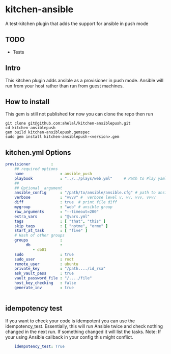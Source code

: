 # kitchen-ansible

A test-kitchen plugin that adds the support for ansible in push mode

## TODO
* Tests

## Intro
This kitchen plugin adds ansible as a provisioner in push mode. Ansible will run from your host rather than run from guest machines.  

## How to install 

This gem is still not published 
for now you can clone the repo then run 

``` 
git clone git@github.com:ahelal/kitchen-ansiblepush.git
cd kitchen-ansiblepush
gem build kitchen-ansiblepush.gemspec
sudo gem install kitchen-ansiblepush-<version>.gem
```

## kitchen.yml Options
```yaml
provisioner         :
    ## required options
    name                : ansible_push
    playbook            : "../../plays/web.yml"     # Path to Play yaml
    ##
    ## Optional  argument
    ansible_config      : "/path/to/ansible/ansible.cfg" # path to ansible config file
    verbose             : "vvvv" #  verbose level v, vv, vvv, vvvv
    diff                : true  # print file diff
    mygroup             : "web" # ansible group 
    raw_arguments       : "--timeout=200"
    extra_vars          : "@vars.yml"
    tags                : [ "that", "this" ]
    skip_tags           : [ "notme", "orme" ]
    start_at_task       : [ "five" ]
    # Hash of other groups
    groups              : 
         db             :
            - db01
    sudo                : true
    sudo_user           : root
    remote_user         : ubuntu
    private_key         : "/path..../id_rsa"
    ask_vault_pass      : true
    vault_password_file : "/..../file"
    host_key_checking   : false
    generate_inv        : true
    
```
## idempotency test
If you want to check your code is idempotent you can use the idempotency_test. Essentially, this will run Ansible twice and check nothing changed in the next run. If something changed it will list the tasks. Note: If your using Ansible callback in your config this might conflict.
```yaml
    idempotency_test: True
```
